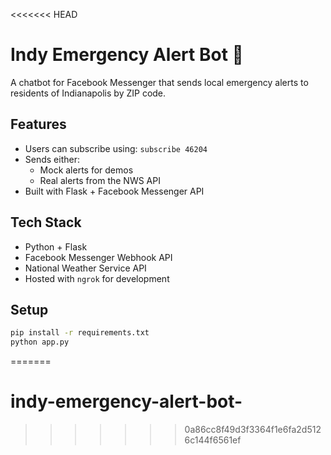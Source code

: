 <<<<<<< HEAD
# Indy Emergency Alert Bot 🚨

A chatbot for Facebook Messenger that sends local emergency alerts to residents of Indianapolis by ZIP code.

## Features

- Users can subscribe using: `subscribe 46204`
- Sends either:
  - Mock alerts for demos
  - Real alerts from the NWS API
- Built with Flask + Facebook Messenger API

## Tech Stack

- Python + Flask
- Facebook Messenger Webhook API
- National Weather Service API
- Hosted with `ngrok` for development

## Setup

```bash
pip install -r requirements.txt
python app.py
``` 
=======
# indy-emergency-alert-bot-
>>>>>>> 0a86cc8f49d3f3364f1e6fa2d5126c144f6561ef

